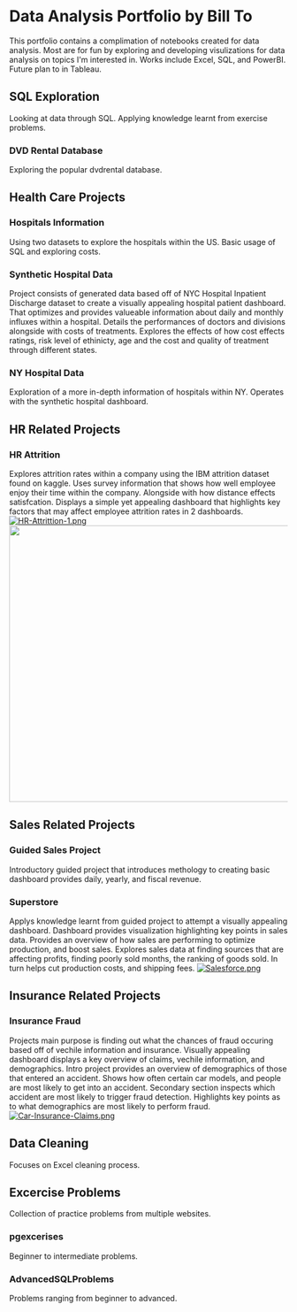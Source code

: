 # Data Analysis Portfolio by Bill To

This portfolio contains a complimation of notebooks created for data analysis. Most are for fun by exploring and developing visulizations for data analysis on topics I'm interested in.
Works include Excel, SQL, and PowerBI. Future plan to in Tableau.

## SQL Exploration
Looking at data through SQL. Applying knowledge learnt from exercise problems.
### DVD Rental Database
Exploring the popular dvdrental database.

## Health Care Projects
### Hospitals Information
Using two datasets to explore the hospitals within the US. 
Basic usage of SQL and exploring costs.
### Synthetic Hospital Data 
Project consists of generated data based off of NYC Hospital Inpatient Discharge dataset to create a visually appealing hospital patient dashboard.
That optimizes and provides valueable information about daily and monthly influxes within a hospital.
Details the performances of doctors and divisions alongside with costs of treatments.
Explores the effects of how cost effects ratings, risk level of ethinicty, age and the cost and quality of treatment through different states.

### NY Hospital Data
Exploration of a more in-depth information of hospitals within NY. Operates with the synthetic hospital dashboard.

## HR Related Projects
### HR Attrition
Explores attrition rates within a company using the IBM attrition dataset found on kaggle. Uses survey information that shows how well employee enjoy their time within the company. Alongside with how distance effects satisfcation.
Displays a simple yet appealing dashboard that highlights key factors that may affect employee attrition rates in 2 dashboards. 
[![HR-Attrittion-1.png](https://i.postimg.cc/BZ11dnY0/HR-Attrittion-1.png)](https://postimg.cc/dDw1CwcH)
<img src="https://i.postimg.cc/gjKnNph3/HRv2.gif" width="1200" height = "500">

## Sales Related Projects
### Guided Sales Project
Introductory guided project that introduces methology to creating basic dashboard provides daily, yearly, and fiscal revenue.
### Superstore 
Applys knowledge learnt from guided project to attempt a visually appealing dashboard. 
Dashboard provides visualization highlighting key points in sales data. Provides an overview of how sales are performing to optimize production, and boost sales.
Explores sales data at finding sources that are affecting profits, finding poorly sold months, the ranking of goods sold. 
In turn helps cut production costs, and shipping fees.
[![Salesforce.png](https://i.postimg.cc/Yq02Jnqm/Salesforce.png)](https://postimg.cc/jLVrfhfs)

## Insurance Related Projects
### Insurance Fraud
Projects main purpose is finding out what the chances of fraud occuring based off of vechile information and insurance.
Visually appealing dashboard displays a key overview of claims, vechile information, and demographics.
Intro project provides an overview of demographics of those that entered an accident. Shows how often certain car models, and people are most likely to get into an accident.
Secondary section inspects which accident are most likely to trigger fraud detection. Highlights key points as to what demographics are most likely to perform fraud.
[![Car-Insurance-Claims.png](https://i.postimg.cc/XqMKTG9r/Car-Insurance-Claims.png)](https://postimg.cc/vgz6nmqy)


## Data Cleaning
Focuses on Excel cleaning process.
## Excercise Problems
Collection of practice problems from multiple websites.
### pgexcerises
Beginner to intermediate problems.
### AdvancedSQLProblems
Problems ranging from beginner to advanced.
